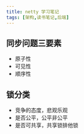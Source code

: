 ```yaml
---
title: netty 学习笔记
tags: [架构,读书笔记,后端]
---
```


## 同步问题三要素

* 原子性
* 可见性
* 顺序性

## 锁分类

* 竞争的态度，悲观乐观
* 是否公平，公平非公平
* 是否可共享，共享锁排他锁
